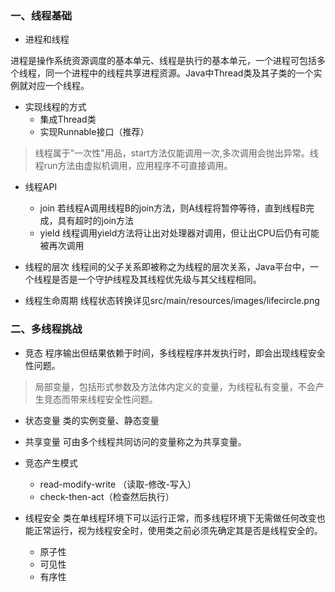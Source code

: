 ### 一、线程基础
- 进程和线程

进程是操作系统资源调度的基本单元、线程是执行的基本单元，一个进程可包括多个线程，同一个进程中的线程共享进程资源。Java中Thread类及其子类的一个实例就对应一个线程。
- 实现线程的方式
    - 集成Thread类
    - 实现Runnable接口（推荐）
> 线程属于"一次性"用品，start方法仅能调用一次,多次调用会抛出异常。线程run方法由虚拟机调用，应用程序不可直接调用。

- 线程API
    - join
      若线程A调用线程B的join方法，则A线程将暂停等待，直到线程B完成，具有超时的join方法
    - yield
      线程调用yield方法将让出对处理器对调用，但让出CPU后仍有可能被再次调用

- 线程的层次
线程间的父子关系即被称之为线程的层次关系，Java平台中，一个线程是否是一个守护线程及其线程优先级与其父线程相同。

- 线程生命周期
线程状态转换详见src/main/resources/images/lifecircle.png

### 二、多线程挑战
- 竞态
程序输出但结果依赖于时间，多线程程序并发执行时，即会出现线程安全性问题。
> 局部变量，包括形式参数及方法体内定义的变量，为线程私有变量，不会产生竞态而带来线程安全性问题。

- 状态变量
类的实例变量、静态变量
- 共享变量
可由多个线程共同访问的变量称之为共享变量。
- 竞态产生模式
    - read-modify-write （读取-修改-写入）
    - check-then-act（检查然后执行）
   
- 线程安全
类在单线程环境下可以运行正常，而多线程环境下无需做任何改变也能正常运行，视为线程安全时，使用类之前必须先确定其是否是线程安全的。
    - 原子性
    - 可见性
    - 有序性
